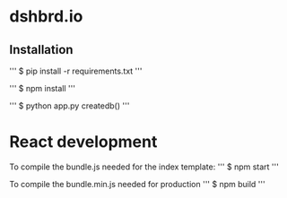 # dshbrd.io

## Installation
'''
$ pip install -r requirements.txt
'''

'''
$ npm install
'''

'''
$ python app.py createdb()
'''

# React development
To compile the bundle.js needed for the index template:
'''
$ npm start
'''

To compile the bundle.min.js needed for production
'''
$ npm build
'''
